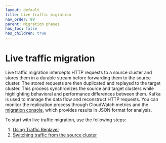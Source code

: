 ```yaml
---
layout: default
title: Live traffic migration
nav_order: 99
parent: Migration phases
has_toc: false
has_children: true
---
```


# Live traffic migration

Live traffic migration intercepts HTTP requests to a source cluster and stores them in a durable stream before forwarding them to the source cluster. The stored requests are then duplicated and replayed to the target cluster. This process synchronizes the source and target clusters while highlighting behavioral and performance differences between them. Kafka is used to manage the data flow and reconstruct HTTP requests. You can monitor the replication process through CloudWatch metrics and the [migration console]({{site.url}}{{site.baseurl}}/migration-console/), which provides results in JSON format for analysis.

To start with live traffic migration, use the following steps:

1. [Using Traffic Replayer]({{site.url}}{{site.baseurl}}/migration-assistant/migration-phases/using-traffic-replayer/)
2. [Switching traffic from the source cluster]({{site.url}}{{site.baseurl}}/migration-assistant/migration-phases/switching-traffic-from-the-source-cluster/)

